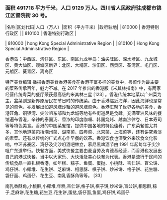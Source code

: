 <!--
 * @Author: vigne 1186963387@qq.com
 * @Date: 2022-09-27 12:08:12
 * @LastEditors: Please set LastEditors
 * @LastEditTime: 2023-10-23 14:55:07
 * @FilePath: /cooking-menu/src/views/asia/eastAsia/china/mockData/hongKong/readme.md
 * @Description: 这是默认设置,请设置`customMade`, 打开koroFileHeader查看配置 进行设置: https://github.com/OBKoro1/koro1FileHeader/wiki/%E9%85%8D%E7%BD%AE
-->

### 面积 491718 平方千米，人口 9129 万人。四川省人民政府驻成都市锦江区督院街 30 号。

<!-- ||||| -->

|名称|区划代码|人口（万人）|面积（平方千米）|政府驻地| | 810000 | 香港特别行政区 | | 810100 | 香港特别行政区 |

| 810000 | hong Kong Special Administrative Region | | 810100 | Hong Kong Special Administrative Region |

香港岛：中西区、湾仔区、东区、南区九龙半岛：油尖旺区、深水埗区、九龙城区、黄大仙区、观塘区新界：北区、大埔区、沙田区、西贡区、荃湾区、屯门区、元朗区、葵青区、离岛区

特产美食编辑 播报香港美食香港美食在香港丰富多样的美食中，粤菜作为最主要的菜系传承百年，魅力不减。在 2017 年推出的香港版《米其林指南》中，有两家经营传统粤菜的餐厅荣获最高级的米其林三星 [123] 。香港传统本地菜以广州菜为主，盆菜则是新界原居民在节日时的传统菜。由于香港临近海洋，因此海鲜也是常见的菜色，亦发展出如避风塘炒蟹的避风塘菜色。香港汇聚了世界各地的美食，香港旺角、铜锣湾、尖沙咀东部和九龙城等地有些街道尽是食肆。充满亚洲风味的餐馆遍布香港，辛辣的泰国汤、香浓的印度咖喱、韩国烧烤、越南沙律卷、日本寿司等等特色美食。香港的中国菜餐馆，提供中国各地的特色佳肴，广东菜餐馆尤其多，其他地道菜包括潮州菜、湖南菜、四粤菜、北京菜、上海菜等，还有讲究素淡的素菜。还有以传统的广式点心作早餐的饮茶。香港饮食也深受外来饮食文化影响。中环苏豪区、湾仔及尖沙咀酒吧林立，慕尼黑啤酒节由 1991 年起每年于尖沙咀广东道举行。快餐方面，美式快餐主要由麦当劳及肯德基经营，而香港也发展出自己的港式快餐，当中以大家乐、大快活及美心快餐为代表。香港是流行于民间的传统食品一直扎根香港，如年糕、粽子、鱼蛋、蛋挞、小桃酥、杏仁饼、盲公饼、鸡仔饼、小椰堆、花生饼、芝麻饼、相思酥、棋子饼、炒米饼、格子饼、花生糖、袋仔面、鸡蛋仔、花生豆、南乳香酥角等等。 [33]

南乳香酥角,小桃酥,小椰堆,年糕,杏仁饼,格子饼,棋子饼,炒米饼,盲公饼,相思酥,粽子,芝麻饼,花生糖,花生豆,花生饼,蛋挞,袋仔面,鱼蛋,鸡仔饼,鸡蛋仔
